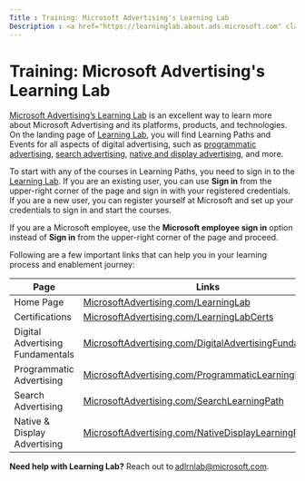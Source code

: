 ```yaml
---
Title : Training: Microsoft Advertising's Learning Lab
Description : <a href="https://learninglab.about.ads.microsoft.com" class="xref"
---
```



# Training: Microsoft Advertising's Learning Lab



<a href="https://learninglab.about.ads.microsoft.com" class="xref"
target="_blank">Microsoft Advertising’s Learning Lab</a> is an excellent
way to learn more about Microsoft Advertising and its platforms,
products, and technologies. On the landing page of
<a href="https://learninglab.about.ads.microsoft.com" class="xref"
target="_blank">Learning Lab</a>, you will find Learning Paths and
Events for all aspects of digital advertising, such as <a
href="https://learninglab.about.ads.microsoft.com/course-catalog/programmatic-advertising-learning-path/"
class="xref" target="_blank">programmatic advertising</a>, <a
href="https://learninglab.about.ads.microsoft.com/course-catalog/search-advertising-learning-path/"
class="xref" target="_blank">search advertising</a>, <a
href="https://learninglab.about.ads.microsoft.com/course-catalog/native-display-advertising-learning-path/"
class="xref" target="_blank">native and display advertising</a>, and
more.

To start with any of the courses in Learning Paths, you need to sign in
to the
<a href="https://learninglab.about.ads.microsoft.com" class="xref"
target="_blank">Learning Lab</a>. If you are an existing user, you can
use **Sign in** from the upper-right corner of the page and sign in with
your registered credentials. If you are a new user, you can register
yourself at Microsoft and set up your credentials to sign in and start
the courses.

If you are a Microsoft employee, use the **Microsoft employee sign in**
option instead of **Sign in** from the upper-right corner of the page
and proceed.

Following are a few important links that can help you in your learning
process and enablement journey:

<table class="table">
<thead class="thead">
<tr class="header row">
<th id="training-microsoft-advertising-learning-lab__entry__1"
class="entry colsep-1 rowsep-1">Page</th>
<th id="training-microsoft-advertising-learning-lab__entry__2"
class="entry colsep-1 rowsep-1">Links</th>
</tr>
</thead>
<tbody class="tbody">
<tr class="odd row">
<td class="entry colsep-1 rowsep-1"
headers="training-microsoft-advertising-learning-lab__entry__1">Home
Page</td>
<td class="entry colsep-1 rowsep-1"
headers="training-microsoft-advertising-learning-lab__entry__2"><a
href="https://learninglab.about.ads.microsoft.com/" class="xref"
target="_blank">MicrosoftAdvertising.com/LearningLab</a></td>
</tr>
<tr class="even row">
<td class="entry colsep-1 rowsep-1"
headers="training-microsoft-advertising-learning-lab__entry__1">Certifications</td>
<td class="entry colsep-1 rowsep-1"
headers="training-microsoft-advertising-learning-lab__entry__2"><a
href="https://learninglab.about.ads.microsoft.com/training/training-certification/"
class="xref"
target="_blank">MicrosoftAdvertising.com/LearningLabCerts</a></td>
</tr>
<tr class="odd row">
<td class="entry colsep-1 rowsep-1"
headers="training-microsoft-advertising-learning-lab__entry__1">Digital
Advertising Fundamentals</td>
<td class="entry colsep-1 rowsep-1"
headers="training-microsoft-advertising-learning-lab__entry__2"><a
href="https://learninglab.about.ads.microsoft.com/topics/Digital-Advertising-Fundamentals/"
class="xref"
target="_blank">MicrosoftAdvertising.com/DigitalAdvertisingFundamentals</a></td>
</tr>
<tr class="even row">
<td class="entry colsep-1 rowsep-1"
headers="training-microsoft-advertising-learning-lab__entry__1">Programmatic
Advertising</td>
<td class="entry colsep-1 rowsep-1"
headers="training-microsoft-advertising-learning-lab__entry__2"><a
href="https://learninglab.about.ads.microsoft.com/course-catalog/programmatic-advertising-learning-path/"
class="xref"
target="_blank">MicrosoftAdvertising.com/ProgrammaticLearningPath</a></td>
</tr>
<tr class="odd row">
<td class="entry colsep-1 rowsep-1"
headers="training-microsoft-advertising-learning-lab__entry__1">Search
Advertising</td>
<td class="entry colsep-1 rowsep-1"
headers="training-microsoft-advertising-learning-lab__entry__2"><a
href="https://learninglab.about.ads.microsoft.com/course-catalog/search-advertising-learning-path/"
class="xref"
target="_blank">MicrosoftAdvertising.com/SearchLearningPath</a></td>
</tr>
<tr class="even row">
<td class="entry colsep-1 rowsep-1"
headers="training-microsoft-advertising-learning-lab__entry__1">Native
&amp; Display Advertising</td>
<td class="entry colsep-1 rowsep-1"
headers="training-microsoft-advertising-learning-lab__entry__2"><a
href="https://learninglab.about.ads.microsoft.com/course-catalog/native-display-advertising-learning-path/"
class="xref"
target="_blank">MicrosoftAdvertising.com/NativeDisplayLearningPath</a></td>
</tr>
</tbody>
</table>

**Need help with Learning Lab?** Reach out
to <a href="mailto:adlrnlab@microsoft.com" class="xref"
target="_blank">adlrnlab@microsoft.com</a>.




